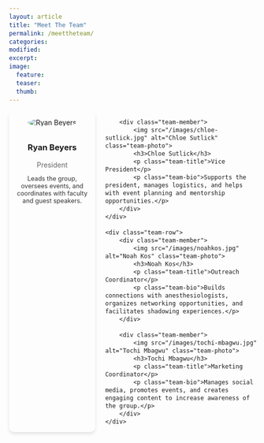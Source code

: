 ```yaml
---
layout: article
title: "Meet The Team"
permalink: /meettheteam/
categories: 
modified:
excerpt:
image:
  feature:
  teaser:
  thumb:
---
```




<div class="team-container">
    <div class="team-row">
        <div class="team-member">
            <img src="/images/ryan-beyers.jpg" alt="Ryan Beyers" class="team-photo">
            <h3>Ryan Beyers</h3>
            <p class="team-title">President</p>
            <p class="team-bio">Leads the group, oversees events, and coordinates with faculty and guest speakers.</p>
        </div>

        <div class="team-member">
            <img src="/images/chloe-sutlick.jpg" alt="Chloe Sutlick" class="team-photo">
            <h3>Chloe Sutlick</h3>
            <p class="team-title">Vice President</p>
            <p class="team-bio">Supports the president, manages logistics, and helps with event planning and mentorship opportunities.</p>
        </div>
    </div>

    <div class="team-row">
        <div class="team-member">
            <img src="/images/noahkos.jpg" alt="Noah Kos" class="team-photo">
            <h3>Noah Kos</h3>
            <p class="team-title">Outreach Coordinator</p>
            <p class="team-bio">Builds connections with anesthesiologists, organizes networking opportunities, and facilitates shadowing experiences.</p>
        </div>

        <div class="team-member">
            <img src="/images/tochi-mbagwu.jpg" alt="Tochi Mbagwu" class="team-photo">
            <h3>Tochi Mbagwu</h3>
            <p class="team-title">Marketing Coordinator</p>
            <p class="team-bio">Manages social media, promotes events, and creates engaging content to increase awareness of the group.</p>
        </div>
    </div>
</div>

<style>
.team-container {
    display: flex;
    flex-direction: column;
    align-items: center;
    gap: 20px;
}

.team-row {
    display: flex;
    justify-content: center;
    gap: 20px;
}

.team-member {
    text-align: center;
    max-width: 250px;
    padding: 15px;
    border-radius: 10px;
    box-shadow: 0 4px 6px rgba(0,0,0,0.1);
}

.team-photo {
    width: 200px;
    height: 200px;
    object-fit: cover;
    border-radius: 50%;
    margin-bottom: 10px;
}

.team-title {
    color: #666;
    margin: 5px 0;
}

.team-bio {
    font-size: 0.9em;
    color: #333;
}
</style>

